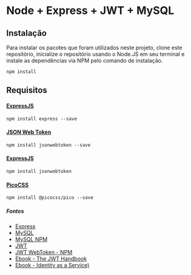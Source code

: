# Node + Express + JWT + MySQL



## Instalação

Para instalar os pacotes que foram utilizados neste projeto, clone este repositório, inicialize o repositório usando o Node.JS em seu terminal e instale as dependências via NPM pelo comando de instalação.

```
npm install
```



## Requisitos


#### [ExpressJS](https://github.com/expressjs/expressjs.com)

```
npm install express --save
```


#### [JSON Web Token](#)

```
npm install jsonwebtoken --save
```


#### [ExpressJS](#)

```
npm install jsonwebtoken
```


#### [PicoCSS](https://picocss.com/docs/dropdown)

```
npm install @picocss/pico --save
```


##### Fontes

- [Express](https://expressjs.com)
- [MySQL](https://github.com/mysqljs/mysql#readme)
- [MySQL NPM](https://www.npmjs.com/package/mysql)
- [JWT](https://jwt.io/libraries?language=Node.js)
- [JWT WebToken - NPM](https://www.npmjs.com/package/jsonwebtoken)
- [Ebook - The JWT Handbook](https://assets.ctfassets.net/2ntc334xpx65/o5J4X472PQUI4ai6cAcqg/13a2611de03b2c8edbd09c3ca14ae86b/jwt-handbook-v0_14_1.pdf)
- [Ebook - Identity as a Service)](https://assets.ctfassets.net/2ntc334xpx65/7pC3PWfDt0rUtZsLbyP0f0/55cec2425b08c83465b743dfca178c96/Auth0-eBook-2021-09-Identity-as-a-Service-for-Dummies-English.pdf)